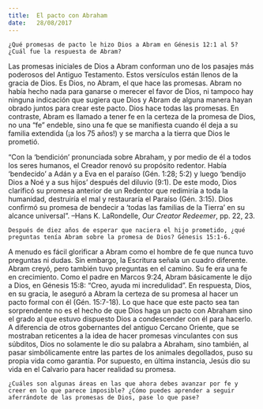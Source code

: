 ```yaml
---
title:  El pacto con Abraham
date:   28/08/2017
---
```


`¿Qué promesas de pacto le hizo Dios a Abram en Génesis 12:1 al 5? ¿Cuál fue la respuesta de Abram?`

Las promesas iniciales de Dios a Abram conforman uno de los pasajes más poderosos del Antiguo Testamento. Estos versículos están llenos de la gracia de Dios. Es Dios, no Abram, el que hace las promesas. Abram no había hecho nada para ganarse o merecer el favor de Dios, ni tampoco hay ninguna indicación que sugiera que Dios y Abram de alguna manera hayan obrado juntos para crear este pacto. Dios hace todas las promesas. En contraste, Abram es llamado a tener fe en la certeza de la promesa de Dios, no una “fe” endeble, sino una fe que se manifiesta cuando él deja a su familia extendida (¡a los 75 años!) y se marcha a la tierra que Dios le prometió.

“Con la ‘bendición’ pronunciada sobre Abraham, y por medio de él a todos los seres humanos, el Creador renovó su propósito redentor. Había ‘bendecido’ a Adán y a Eva en el paraíso (Gén. 1:28; 5:2) y luego ‘bendijo Dios a Noé y a sus hijos’ después del diluvio (9:1). De este modo, Dios clarificó su promesa anterior de un Redentor que redimiría a toda la humanidad, destruiría el mal y restauraría el Paraíso (Gén. 3:15). Dios confirmó su promesa de bendecir a ‘todas las familias de la Tierra’ en su alcance universal”. –Hans K. LaRondelle, *Our Creator Redeemer*, pp. 22, 23.

`Después de diez años de esperar que naciera el hijo prometido, ¿qué preguntas tenía Abram sobre la promesa de Dios? Génesis 15:1-6.`

A menudo es fácil glorificar a Abram como el hombre de fe que nunca tuvo preguntas ni dudas. Sin embargo, la Escritura señala un cuadro diferente. Abram creyó, pero también tuvo preguntas en el camino. Su fe era una fe en crecimiento. Como el padre en Marcos 9:24, Abram básicamente le dijo a Dios, en Génesis 15:8: “Creo, ayuda mi incredulidad”. En respuesta, Dios, en su gracia, le aseguró a Abram la certeza de su promesa al hacer un pacto formal con él (Gén. 15:7-18). Lo que hace que este pacto sea tan sorprendente no es el hecho de que Dios haga un pacto con Abraham sino el grado al que estuvo dispuesto Dios a condescender con él para hacerlo. A diferencia de otros gobernantes del antiguo Cercano Oriente, que se mostraban reticentes a la idea de hacer promesas vinculantes con sus súbditos, Dios no solamente le dio su palabra a Abraham, sino también, al pasar simbólicamente entre las partes de los animales degollados, puso su propia vida como garantía. Por supuesto, en última instancia, Jesús dio su vida en el Calvario para hacer realidad su promesa.

`¿Cuáles son algunas áreas en las que ahora debes avanzar por fe y creer en lo que parece imposible? ¿Cómo puedes aprender a seguir aferrándote de las promesas de Dios, pase lo que pase?`